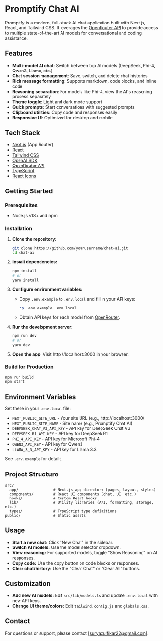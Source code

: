 # Promptify Chat AI

Promptify is a modern, full-stack AI chat application built with Next.js, React, and Tailwind CSS. It leverages the [OpenRouter API](https://openrouter.ai) to provide access to multiple state-of-the-art AI models for conversational and coding assistance.

## Features

- **Multi-model AI chat**: Switch between top AI models (DeepSeek, Phi-4, Qwen3, Llama, etc.)
- **Chat session management**: Save, switch, and delete chat histories
- **Rich message formatting**: Supports markdown, code blocks, and inline code
- **Reasoning separation**: For models like Phi-4, view the AI's reasoning process separately
- **Theme toggle**: Light and dark mode support
- **Quick prompts**: Start conversations with suggested prompts
- **Clipboard utilities**: Copy code and responses easily
- **Responsive UI**: Optimized for desktop and mobile

## Tech Stack

- [Next.js](https://nextjs.org/) (App Router)
- [React](https://react.dev/)
- [Tailwind CSS](https://tailwindcss.com/)
- [OpenAI SDK](https://github.com/openai/openai-node)
- [OpenRouter API](https://openrouter.ai)
- [TypeScript](https://www.typescriptlang.org/)
- [React Icons](https://react-icons.github.io/react-icons/)

## Getting Started

### Prerequisites

- Node.js v18+ and npm

### Installation

1. **Clone the repository:**

   ```bash
   git clone https://github.com/yourusername/chat-ai.git
   cd chat-ai
   ```

2. **Install dependencies:**

   ```bash
   npm install
   # or
   yarn install
   ```

3. **Configure environment variables:**

   - Copy `.env.example` to `.env.local` and fill in your API keys:
     ```bash
     cp .env.example .env.local
     ```
   - Obtain API keys for each model from [OpenRouter](https://openrouter.ai/keys).

4. **Run the development server:**

   ```bash
   npm run dev
   # or
   yarn dev
   ```

5. **Open the app:**
   Visit [http://localhost:3000](http://localhost:3000) in your browser.

### Build for Production

```bash
npm run build
npm start
```

## Environment Variables

Set these in your `.env.local` file:

- `NEXT_PUBLIC_SITE_URL` - Your site URL (e.g., http://localhost:3000)
- `NEXT_PUBLIC_SITE_NAME` - Site name (e.g., Promptify Chat AI)
- `DEEPSEEK_CHAT_V3_API_KEY` - API key for DeepSeek Chat V3
- `DEEPSEEK_R1_API_KEY` - API key for DeepSeek R1
- `PHI_4_API_KEY` - API key for Microsoft Phi-4
- `QWEN3_API_KEY` - API key for Qwen3
- `LLAMA_3_3_API_KEY` - API key for Llama 3.3

See `.env.example` for details.

## Project Structure

```
src/
  app/                # Next.js app directory (pages, layout, styles)
  components/         # React UI components (chat, UI, etc.)
  hooks/              # Custom React hooks
  lib/                # Utility libraries (API, formatting, storage, etc.)
  types/              # TypeScript type definitions
public/               # Static assets
```

## Usage

- **Start a new chat:** Click "New Chat" in the sidebar.
- **Switch AI models:** Use the model selector dropdown.
- **View reasoning:** For supported models, toggle "Show Reasoning" on AI responses.
- **Copy code:** Use the copy button on code blocks or responses.
- **Clear chat/history:** Use the "Clear Chat" or "Clear All" buttons.

## Customization

- **Add new AI models:** Edit `src/lib/models.ts` and update `.env.local` with new API keys.
- **Change UI theme/colors:** Edit `tailwind.config.js` and `globals.css`.

## Contact

For questions or support, please contact [suryazulfikar22@gmail.com].
